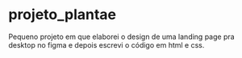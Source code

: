 # projeto_plantae

Pequeno projeto em que elaborei o design de uma landing page pra desktop no figma e depois escrevi o código em html e css.
